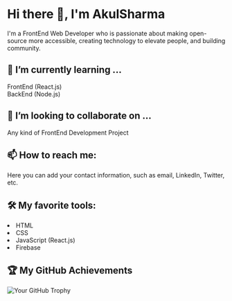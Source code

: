 # Hi there 👋, I'm AkulSharma

I'm a FrontEnd Web Developer who is passionate about making open-source more accessible, creating technology to elevate people, and building community. 
<!-- Some technologies I enjoy working with include ReactJS, Jamstack (JavaScript, APIs + Markup) and GraphQL. 
-->
## 🌱 I’m currently learning ...

FrontEnd (React.js)<br>
BackEnd (Node.js)
## 👯 I’m looking to collaborate on ...

Any kind of FrontEnd Development Project

<!-- ## 🤔 I’m looking for help with ...

Write about what you are looking for help with.

## 💬 Ask me about ...

Write about what others can ask you about. This could be about your projects, your work, or maybe even your hobbies outside of coding. -->

## 📫 How to reach me: 

Here you can add your contact information, such as email, LinkedIn, Twitter, etc.

<!--## ⚡ Fun fact: 

Write about a fun fact about yourself. -->

## 🛠️ My favorite tools:

<li>HTML
<li>CSS
<li>JavaScript (React.js)
<li>Firebase

<!--## 📈 My GitHub Stats

![Your GitHub stats](https://github-readme-stats.vercel.app/api?username=yourusername&show_icons=true) -->

## 🏆 My GitHub Achievements

![Your GitHub Trophy](https://github-profile-trophy.vercel.app/?username=AkulxSharma&row=1)
